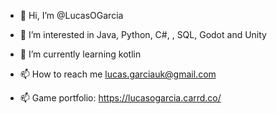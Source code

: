 - 👋 Hi, I’m @LucasOGarcia
- 👀 I’m interested in Java, Python, C#, , SQL, Godot and Unity
- 🌱 I’m currently learning kotlin
- 📫 How to reach me lucas.garciauk@gmail.com

- 📫 Game portfolio: https://lucasogarcia.carrd.co/
